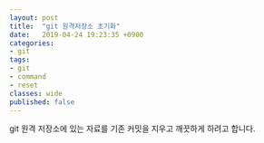 ```yaml
---
layout: post
title:  "git 원격저장소 초기화"
date:   2019-04-24 19:23:35 +0900
categories: 
- git
tags:
- git
- command
- reset
classes: wide
published: false
---
```



git 원격 저장소에 있는 자료를 기존 커밋을 지우고 깨끗하게 하려고 합니다.

